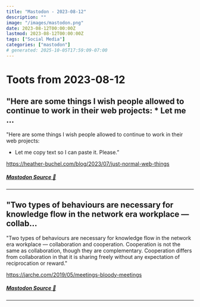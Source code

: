 ```yaml
---
title: "Mastodon - 2023-08-12"
description: ""
image: "/images/mastodon.png"
date: 2023-08-12T00:00:00Z
lastmod: 2023-08-12T00:00:00Z
tags: ["Social Media"]
categories: ["mastodon"]
# generated: 2025-10-05T17:59:09-07:00
---
```


# Toots from 2023-08-12

## "Here are some things I wish people allowed to continue to work in their web projects:  * Let me ...

"Here are some things I wish people allowed to continue to work in their web projects:

* Let me copy text so I can paste it. Please.”

<https://heather-buchel.com/blog/2023/07/just-normal-web-things>

##### [Mastodon Source 🐘](https://hachyderm.io/@mweagle/110877477001057582)

---

## "Two types of behaviours are necessary for knowledge flow in the network era workplace — collab...

"Two types of behaviours are necessary for knowledge flow in the network era workplace — collaboration and cooperation. Cooperation is not the same as collaboration, though they are complementary. Cooperation differs from collaboration in that it is sharing freely without any expectation of reciprocation or reward."

<https://jarche.com/2019/05/meetings-bloody-meetings>

##### [Mastodon Source 🐘](https://hachyderm.io/@mweagle/110877441481700080)

---

